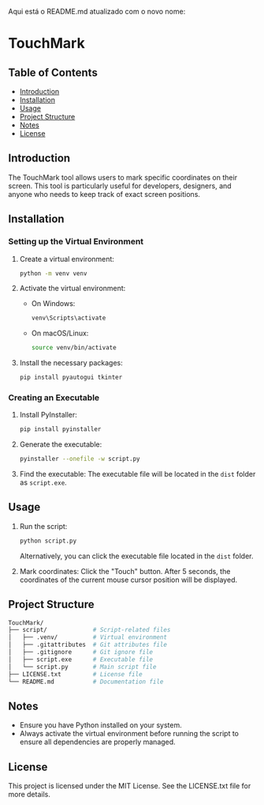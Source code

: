 Aqui está o README.md atualizado com o novo nome:

# TouchMark

## Table of Contents
- [Introduction](#introduction)
- [Installation](#installation)
- [Usage](#usage)
- [Project Structure](#project-structure)
- [Notes](#notes)
- [License](#license)

## Introduction
The TouchMark tool allows users to mark specific coordinates on their screen. This tool is particularly useful for developers, designers, and anyone who needs to keep track of exact screen positions.

## Installation

### Setting up the Virtual Environment
1. Create a virtual environment:
   ```bash
   python -m venv venv
   ```

2. Activate the virtual environment:
   - On Windows:
     ```bash
     venv\Scripts\activate
     ```
   - On macOS/Linux:
     ```bash
     source venv/bin/activate
     ```

3. Install the necessary packages:
   ```bash
   pip install pyautogui tkinter
   ```

### Creating an Executable
1. Install PyInstaller:
   ```bash
   pip install pyinstaller
   ```

2. Generate the executable:
   ```bash
   pyinstaller --onefile -w script.py
   ```

3. Find the executable:
   The executable file will be located in the `dist` folder as `script.exe`.

## Usage
1. Run the script:
   ```bash
   python script.py
   ```
   Alternatively, you can click the executable file located in the `dist` folder.

2. Mark coordinates:
   Click the "Touch" button. After 5 seconds, the coordinates of the current mouse cursor position will be displayed.

## Project Structure
```bash
TouchMark/
├── script/             # Script-related files
│   ├── .venv/          # Virtual environment
│   ├── .gitattributes  # Git attributes file
│   ├── .gitignore      # Git ignore file
│   ├── script.exe      # Executable file
│   └── script.py       # Main script file
├── LICENSE.txt         # License file
└── README.md           # Documentation file
```

## Notes
- Ensure you have Python installed on your system.
- Always activate the virtual environment before running the script to ensure all dependencies are properly managed.

## License
This project is licensed under the MIT License. See the LICENSE.txt file for more details.